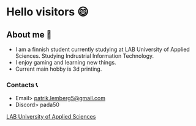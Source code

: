 # Hello visitors 😄
## About me 🧐
  - I am a finnish student currently studying at LAB University of Applied Sciences. Studying Indrustrial Information Technology.
  - I enjoy gaming and learning new things.
  - Current main hobby is 3d printing.
### Contacts 📞  
  -  Email> patrik.lemberg5@gmail.com
  -  Discord> pada50



[LAB University of Applied Sciences](https://elab.lab.fi/en)


<!--
**PatrikLem/PatrikLem** is a ✨ _special_ ✨ repository because its `README.md` (this file) appears on your GitHub profile.

Here are some ideas to get you started:

- 🔭 I’m currently working on ...
- 🌱 I’m currently learning ...
- 👯 I’m looking to collaborate on ...
- 🤔 I’m looking for help with ...
- 💬 Ask me about ...
- 📫 How to reach me: ...
- 😄 Pronouns: ...
- ⚡ Fun fact: ...
-->
